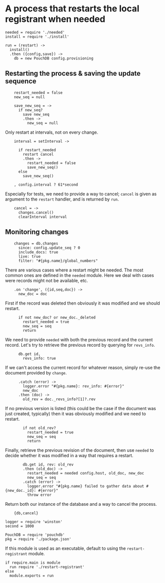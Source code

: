 A process that restarts the local registrant when needed
========================================================

    needed = require './needed'
    install = require './install'

    run = (restart) ->
      install()
      .then ({config,save}) ->
        db = new PouchDB config.provisioning

Restarting the process & saving the update sequence
---------------------------------------------------

        restart_needed = false
        new_seq = null

        save_new_seq = ->
          if new_seq?
            save new_seq
            .then ->
              new_seq = null

Only restart at intervals, not on every change.

        interval = setInterval ->

          if restart_needed
            restart cancel
            .then ->
              restart_needed = false
              save_new_seq()
          else
            save_new_seq()

        , config.interval ? 61*second

Especially for tests, we need to provide a way to cancel; `cancel` is given as argument to the `restart` handler, and is returned by `run`.

        cancel = ->
          changes.cancel()
          clearInterval interval

Monitoring changes
------------------

        changes = db.changes
          since: config.update_seq ? 0
          include_docs: true
          live: true
          filter: "#{pkg.name}/global_numbers"

There are various cases where a restart might be needed. The most common ones are defined in the `needed` module. Here we deal with cases were records might not be available, etc.

        .on 'change', ({id,seq,doc}) ->
          new_doc = doc

First if the record was deleted then obviously it was modified and we should restart.

          if not new_doc? or new_doc._deleted
            restart_needed = true
            new_seq = seq
            return

We need to provide `needed` with both the previous record and the current record. Let's try to retrieve the previous record by querying for `revs_info`.

          db.get id,
            revs_info: true

If we can't access the current record for whatever reason, simply re-use the document provided by `change`.

          .catch (error) ->
            logger.error "#{pkg.name}: rev_info: #{error}"
            new_doc
          .then (doc) ->
            old_rev = doc._revs_info?[1]?.rev

If no previous version is listed (this could be the case if the document was just created, typically) then it was obviously modified and we need to restart.

            if not old_rev?
              restart_needed = true
              new_seq = seq
              return

Finally, retrieve the previous revision of the document, then use `needed` to decide whether it was modified in a way that requires a restart.

            db.get id, rev: old_rev
            .then (old_doc) ->
              restart_needed = needed config.host, old_doc, new_doc
              new_seq = seq
            .catch (error) ->
              logger.error "#{pkg.name} failed to gather data about #{new_doc._id}: #{error}"
              throw error

Return both our instance of the database and a way to cancel the process.

        {db,cancel}

    logger = require 'winston'
    second = 1000

    PouchDB = require 'pouchdb'
    pkg = require './package.json'

If this module is used as an executable, default to using the `restart-registrant` module.

    if require.main is module
      run require './restart-registrant'
    else
      module.exports = run
